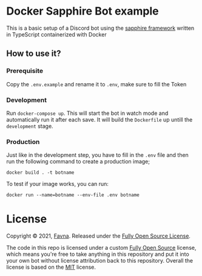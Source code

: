 # Docker Sapphire Bot example

This is a basic setup of a Discord bot using the [sapphire framework][sapphire] written in TypeScript containerized with Docker

## How to use it?

### Prerequisite

Copy the `.env.example` and rename it to `.env`, make sure to fill the Token

### Development

Run `docker-compose up`. This will start the bot in watch mode and automatically run it after each save.
It will build the `Dockerfile` up untill the `development` stage.

### Production

Just like in the development step, you have to fill in the `.env` file and then run the following command to create a production image;

    docker build . -t botname

To test if your image works, you can run:

    docker run --name=botname --env-file .env botname

# License

Copyright © 2021, [Favna](https://github.com/Favna).
Released under the [Fully Open Source License][fully-open-source].

The code in this repo is licensed under a custom [Fully Open Source][fully-open-source] license, which means you're free to take anything in this repository and put it into your own bot without license attribution back to this repository. Overall the license is based on the [MIT] license.

[sapphire]: https://github.com/sapphiredev/framework
[fully-open-source]: LICENSE.md
[mit]: https://opensource.org/licenses/MIT
